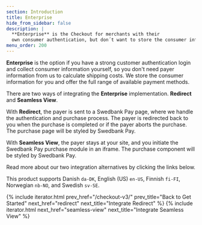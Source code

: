 ```yaml
---
section: Introduction
title: Enterprise
hide_from_sidebar: false
description: |
  **Enterprise** is the Checkout for merchants with their
  own consumer authentication, but don´t want to store the consumer information.
menu_order: 200
---
```


**Enterprise** is the option if you have a strong customer authentication login
and collect consumer information yourself, so you don't need payer information
from us to calculate shipping costs. We store the consumer information for you
and offer the full range of available payment methods.

There are two ways of integrating the **Enterprise** implementation.
**Redirect** and **Seamless View**.

With **Redirect**, the payer is sent to a Swedbank Pay page, where we handle the
authentication and purchase process. The payer is redirected back to you when
the purchase is completed or if the payer aborts the purchase. The purchase page
will be styled by Swedbank Pay.

With **Seamless View**, the payer stays at your site, and you initiate the
Swedbank Pay purchase module in an iframe. The purchase component will be styled
by Swedbank Pay.

Read more about our two integration alternatives by clicking the links below.

This product supports Danish `da-DK`, English (US) `en-US`, Finnish `fi-FI`,
Norwegian `nb-NO`, and Swedish `sv-SE`.

{% include iterator.html prev_href="/checkout-v3/"
                         prev_title="Back to Get Started"
                         next_href="redirect"
                         next_title="Integrate Redirect" %}
{% include iterator.html next_href="seamless-view"
                         next_title="Integrate Seamless View" %}
